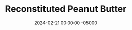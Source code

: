 ---
layout: post
title:  "Reconstituted Peanut Butter"
date:   2024-02-21 00:00:00 -05000
categories: 
- Recipes
- Meme Recipes
permalink: /recipes/reconstituted-peanut-butter
image: /assets/Food/Meme/PB/pb.jpg
ing: reconstitutedpb-ing
facts: reconstitutedpb-facts
Prep: 2
Rest: 
Cook: 
Source1: 
Source2: 
Description: Have you ever needed peanut butter but not had any? PB2 is peanut butter with the fat removed, so why not just add it back in? This is the ratio of peanut flour to oil to make peanut butter, matching the nutrition facts of real peanut butter as close as possible. I use extra virgin olive oil, as it's one of the healthiest fat sources, but other oils should work as well.
Instructions: 
- In a small bowl, mix together PB2 and oil. Use this peanut butter any way you'd like. It has the consistency of natural peanut butter, with a subtle extra virgin olive oil taste
---